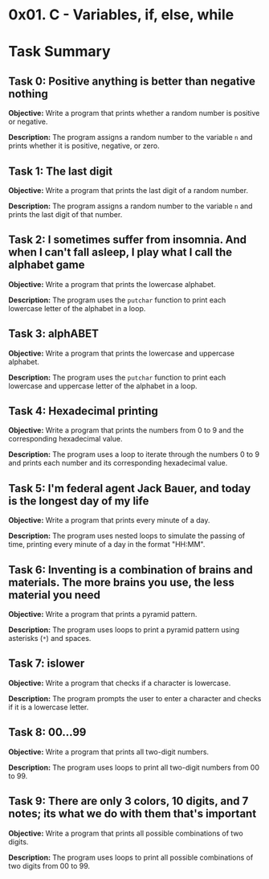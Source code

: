 # 0x01. C - Variables, if, else, while
# Task Summary

## Task 0: Positive anything is better than negative nothing

**Objective:** 
Write a program that prints whether a random number is positive or negative.

**Description:** 
The program assigns a random number to the variable `n` and prints whether it is positive, negative, or zero.

## Task 1: The last digit

**Objective:** 
Write a program that prints the last digit of a random number.

**Description:** 
The program assigns a random number to the variable `n` and prints the last digit of that number.

## Task 2: I sometimes suffer from insomnia. And when I can't fall asleep, I play what I call the alphabet game

**Objective:** 
Write a program that prints the lowercase alphabet.

**Description:** 
The program uses the `putchar` function to print each lowercase letter of the alphabet in a loop.

## Task 3: alphABET

**Objective:** 
Write a program that prints the lowercase and uppercase alphabet.

**Description:** 
The program uses the `putchar` function to print each lowercase and uppercase letter of the alphabet in a loop.

## Task 4: Hexadecimal printing

**Objective:** 
Write a program that prints the numbers from 0 to 9 and the corresponding hexadecimal value.

**Description:** 
The program uses a loop to iterate through the numbers 0 to 9 and prints each number and its corresponding hexadecimal value.

## Task 5: I'm federal agent Jack Bauer, and today is the longest day of my life

**Objective:** 
Write a program that prints every minute of a day.

**Description:** 
The program uses nested loops to simulate the passing of time, printing every minute of a day in the format "HH:MM".

## Task 6: Inventing is a combination of brains and materials. The more brains you use, the less material you need

**Objective:** 
Write a program that prints a pyramid pattern.

**Description:** 
The program uses loops to print a pyramid pattern using asterisks (`*`) and spaces.

## Task 7: islower

**Objective:** 
Write a program that checks if a character is lowercase.

**Description:** 
The program prompts the user to enter a character and checks if it is a lowercase letter.

## Task 8: 00...99

**Objective:** 
Write a program that prints all two-digit numbers.

**Description:** 
The program uses loops to print all two-digit numbers from 00 to 99.

## Task 9: There are only 3 colors, 10 digits, and 7 notes; its what we do with them that's important

**Objective:** 
Write a program that prints all possible combinations of two digits.

**Description:** 
The program uses loops to print all possible combinations of two digits from 00 to 99.

